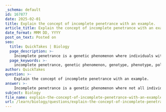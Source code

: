 ```yaml
---
_schema: default
id: 167877
date: 2025-02-01
title: Explain the concept of incomplete penetrance with an example.
article_title: Explain the concept of incomplete penetrance with an example.
date_format: MMM DD, YYYY
post_on_text: Posted on
seo:
  title: QuickTakes | Biology
  page_description: >-
    Incomplete penetrance is a genetic phenomenon where individuals with a specific genotype do not always express the expected phenotype, illustrated by the example of polydactyly, where the dominant allele may not result in visible traits.
  page_keywords: >-
    incomplete penetrance, genetic phenomenon, genotype, phenotype, polydactyly, dominant allele, extra fingers, inheritance patterns, genetic counseling, environmental factors, variable expressivity
author: QuickTakes
question: >-
    Explain the concept of incomplete penetrance with an example.
answer: >-
    Incomplete penetrance is a genetic phenomenon where not all individuals with a specific genotype express the expected phenotype. This means that some individuals may carry a dominant allele but do not exhibit the associated trait. \n\nFor example, consider the condition of polydactyly, which is characterized by the presence of extra fingers or toes. The allele responsible for polydactyly is dominant, meaning that an individual only needs one copy of the allele to potentially express the trait. However, in a family where this dominant allele is present, it is possible that not all individuals who inherit the allele will show the physical manifestation of extra digits. This situation illustrates incomplete penetrance, as the genotype (presence of the dominant allele) does not guarantee the phenotype (expression of polydactyly).\n\nThe concept of incomplete penetrance is significant in genetics because it complicates predictions about inheritance patterns and the likelihood of traits appearing in offspring. For instance, if a family has a history of polydactyly, genetic counseling may be challenging, as the actual risk of the trait manifesting in future generations can be uncertain. Environmental factors, interactions with other genes, and variable expressivity can all influence whether the phenotype is expressed, further complicating the relationship between genotype and phenotype.\n\nIn summary, incomplete penetrance highlights the complexity of genetic expression and the need for careful consideration of various factors when analyzing inheritance patterns and making predictions about phenotypic outcomes in populations.
subject: Biology
file_name: explain-the-concept-of-incomplete-penetrance-with-an-example.md
url: /learn/biology/questions/explain-the-concept-of-incomplete-penetrance-with-an-example
---
```


&nbsp;